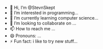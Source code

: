 - 👋 Hi, I’m @StevnSkept
- 👀 I’m interested in programming...
- 🌱 I’m currently learning computer science...
- 💞️ I’m looking to collaborate on ...
- 📫 How to reach me ...
- 😄 Pronouns: ...
- ⚡ Fun fact: i like to try new stuff...

<!---
StevnSkept/StevnSkept is a ✨ special ✨ repository because its `README.md` (this file) appears on your GitHub profile.
You can click the Preview link to take a look at your changes.
--->
